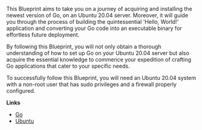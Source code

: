 This Blueprint aims to take you on a journey of acquiring and installing the 
newest version of Go, on an Ubuntu 20.04 server. Moreover, it will guide you through the process of building 
the quintessential 'Hello, World!' application and converting your Go code 
into an executable binary for effortless future deployment.

By following this Blueprint, you will not only obtain a thorough understanding 
of how to set up Go on your Ubuntu 20.04 server but also acquire the essential 
knowledge to commence your expedition of crafting Go applications that cater 
to your specific needs.

To successfully follow this Blueprint, you will need an Ubuntu 20.04 system 
with a non-root user that has sudo privileges and a firewall properly 
configured.

**Links**

* [Go](https://go.dev/)
* [Ubuntu](https://ubuntu.com/)

